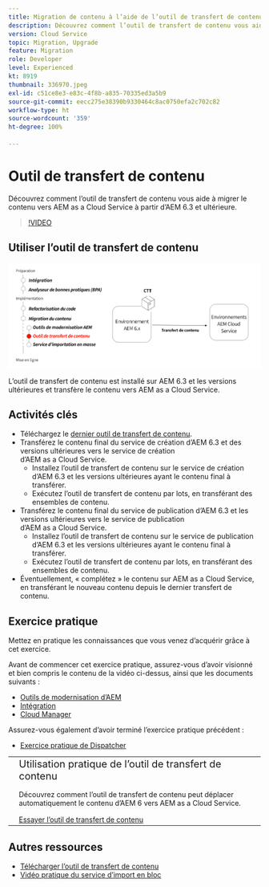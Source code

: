 ```yaml
---
title: Migration de contenu à l’aide de l’outil de transfert de contenu
description: Découvrez comment l’outil de transfert de contenu vous aide à migrer le contenu vers AEM as a Cloud Service à partir d’AEM 6.
version: Cloud Service
topic: Migration, Upgrade
feature: Migration
role: Developer
level: Experienced
kt: 8919
thumbnail: 336970.jpeg
exl-id: c51ce8e3-e83c-4f8b-a835-70335ed3a5b9
source-git-commit: eecc275e38390b9330464c8ac0750efa2c702c82
workflow-type: ht
source-wordcount: '359'
ht-degree: 100%

---
```



# Outil de transfert de contenu

Découvrez comment l’outil de transfert de contenu vous aide à migrer le contenu vers AEM as a Cloud Service à partir d’AEM 6.3 et ultérieure.

>[!VIDEO](https://video.tv.adobe.com/v/336970?quality=12&learn=on)

## Utiliser l’outil de transfert de contenu

![Cycle de vie de l’outil de transfert de contenu.](../assets/content-transfer-tool.png)

L’outil de transfert de contenu est installé sur AEM 6.3 et les versions ultérieures et transfère le contenu vers AEM as a Cloud Service.

## Activités clés

+ Téléchargez le [dernier outil de transfert de contenu](https://experience.adobe.com/#/downloads/content/software-distribution/en/aemcloud.html?fulltext=Content*+Transfer*+Tool*&amp;1_group.propertyvalues.property=.%2Fjcr%3Acontent%2Fmetadata%2Fdc%3AsoftwareType&amp;1_group.propertyvalues.operation=equals&amp;1_group.propertyvalues.0_values=software-type%3Atooling&amp;orderby=%40jcr%3Acontent%2Fjcr%3AlastModified&amp;orderby.sort=desc&amp;layout=list&amp;p.offset=0&amp;p.limit=2).
+ Transférez le contenu final du service de création d’AEM 6.3 et des versions ultérieures vers le service de création d’AEM as a Cloud Service.
   + Installez l’outil de transfert de contenu sur le service de création d’AEM 6.3 et les versions ultérieures ayant le contenu final à transférer.
   + Exécutez l’outil de transfert de contenu par lots, en transférant des ensembles de contenu.
+ Transférez le contenu final du service de publication d’AEM 6.3 et les versions ultérieures vers le service de publication d’AEM as a Cloud Service.
   + Installez l’outil de transfert de contenu sur le service de publication d’AEM 6.3 et les versions ultérieures ayant le contenu final à transférer.
   + Exécutez l’outil de transfert de contenu par lots, en transférant des ensembles de contenu.
+ Éventuellement, « complétez » le contenu sur AEM as a Cloud Service, en transférant le nouveau contenu depuis le dernier transfert de contenu.

## Exercice pratique

Mettez en pratique les connaissances que vous venez d’acquérir grâce à cet exercice.

Avant de commencer cet exercice pratique, assurez-vous d’avoir visionné et bien compris le contenu de la vidéo ci-dessus, ainsi que les documents suivants :

+ [Outils de modernisation d’AEM](../aem-modernization-tools.md)
+ [Intégration](../onboarding.md)
+ [Cloud Manager](../cloud-manager.md)

Assurez-vous également d’avoir terminé l’exercice pratique précédent :

+ [Exercice pratique de Dispatcher](../dispatcher.md#hands-on-exercise)

<table style="border-width:0">
    <tr>
        <td style="width:150px">
            <a  rel="noreferrer"
                target="_blank"
                href="https://github.com/adobe/aem-cloud-engineering-video-series-exercises/tree/session6-transfercontent#cloud-acceleration-bootcamp—session-6-content"><img alt="Exercice pratique : référentiel GitHub" src="../assets/github.png"/>
            </a>        
        </td>
        <td style="width:100%;margin-bottom:1rem;">
            <div style="font-size:1.25rem;font-weight:400;">Utilisation pratique de l’outil de transfert de contenu</div>
            <p style="margin:1rem 0">
                Découvrez comment l’outil de transfert de contenu peut déplacer automatiquement le contenu d’AEM 6 vers AEM as a Cloud Service.
            </p>
            <a  rel="noreferrer"
                target="_blank"
                href="https://github.com/adobe/aem-cloud-engineering-video-series-exercises/tree/session6-transfercontent#cloud-acceleration-bootcamp—session-6-content" class="spectrum-Button spectrum-Button--primary spectrum-Button--sizeM">
<span class="spectrum-Button-label has-no-wrap has-text-weight-bold">Essayer l’outil de transfert de contenu</span>
</a>
        </td>
    </tr>
</table>

## Autres ressources

+ [Télécharger l’outil de transfert de contenu](https://experience.adobe.com/#/downloads/content/software-distribution/en/aemcloud.html?fulltext=Content*+Transfer*+Tool*&amp;1_group.propertyvalues.property=.%2Fjcr%3Acontent%2Fmetadata%2Fdc%3AsoftwareType&amp;1_group.propertyvalues.operation=equals&amp;1_group.propertyvalues.0_values=software-type%3Atooling&amp;orderby=%40jcr%3Acontent%2Fjcr%3AlastModified&amp;orderby.sort=desc&amp;layout=list&amp;p.offset=0&amp;p.limit=2)
+ [Vidéo pratique du service d’import en bloc](https://experienceleague.adobe.com/docs/experience-manager-learn/cloud-service/migration/bulk-import.html?lang=fr)

